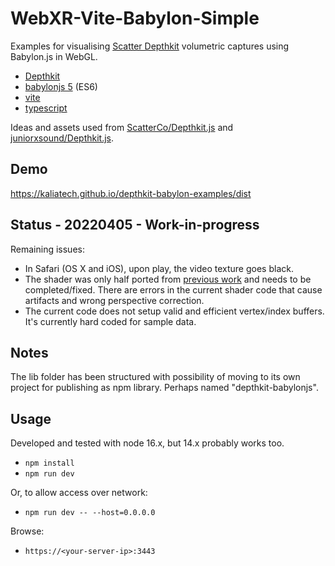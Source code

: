 # WebXR-Vite-Babylon-Simple

Examples for visualising [Scatter Depthkit](https://www.scatter.nyc/depthkit) volumetric captures using Babylon.js in WebGL.

* [Depthkit](https://www.scatter.nyc/depthkit)
* [babylonjs 5](https://www.babylonjs.com/) (ES6)
* [vite](https://vitejs.dev/)
* [typescript](https://www.typescriptlang.org/)

Ideas and assets used from [ScatterCo/Depthkit.js](https://github.com/ScatterCo/Depthkit.js)
and [juniorxsound/Depthkit.js](https://github.com/juniorxsound/Depthkit.js).

## Demo

https://kaliatech.github.io/depthkit-babylon-examples/dist

## Status - 20220405 - Work-in-progress

Remaining issues:

 - In Safari (OS X and iOS), upon play, the video texture goes black.
 - The shader was only half ported from [previous work](https://github.com/ScatterCo/Depthkit.js) and needs to be completed/fixed. There are errors in the current shader code that cause artifacts and wrong perspective correction.
 - The current code does not setup valid and efficient vertex/index buffers. It's currently hard coded for sample data.

## Notes

The lib folder has been structured with possibility of moving to its own project for publishing as npm library. Perhaps
named "depthkit-babylonjs".

## Usage

Developed and tested with node 16.x, but 14.x probably works too.

- `npm install`
- `npm run dev`

Or, to allow access over network:

- `npm run dev -- --host=0.0.0.0`

Browse:

- `https://<your-server-ip>:3443`

